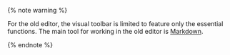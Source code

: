 {% note warning %}

For the old editor, the visual toolbar is limited to feature only the essential functions. The main tool for working in the old editor is [Markdown](../../wiki/static-markup.md).

{% endnote %}